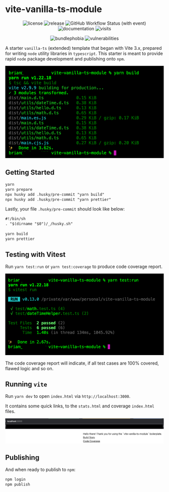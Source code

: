 # vite-vanilla-ts-module

<p align="center">
    <img alt="license" src="https://img.shields.io/github/license/entwurfhaus/vite-vanilla-ts-module?style=flat-square" />
    <img alt="release" src="https://img.shields.io/github/v/tag/entwurfhaus/vite-vanilla-ts-module?label=release&style=flat-square" />
<img alt="GitHub Workflow Status (with event)" src="https://img.shields.io/github/actions/workflow/status/entwurfhaus/vite-vanilla-ts-module/develop.yml" />
    <img alt="documentation" src="https://img.shields.io/website?label=documentation&style=flat-square&up_message=online&url=http%3A%2F%2Fvite-vanilla-ts-module.entwurfhaus.com%2F">
    <img alt="visits" src="https://hits.deltapapa.io/github/entwurfhaus/vite-vanilla-ts-module.svg" />
</p>

<p align="center">
    <img alt="bundlephobia" src="https://img.shields.io/bundlephobia/min/entwurfhaus/vite-vanilla-ts-module?style=flat-square" />
    <img alt="vulnerabilities" src="https://img.shields.io/snyk/vulnerabilities/github/entwurfhaus/vite-vanilla-ts-module?style=flat-square" />
</p>

A starter `vanilla-ts` (extended) template that began with Vite 3.x, prepared for writing `node` utility libraries in `typescript`. This starter is meant to provide rapid `node` package development and publishing onto `npm`.

![yarn build](_screenshots/2022-06-04_12-01-14.jpg "yarn build")

## Getting Started

```
yarn
yarn prepare
npx husky add .husky/pre-commit "yarn build"
npx husky add .husky/pre-commit "yarn prettier"
```

Lastly, your file `.husky/pre-commit` should look like below:

```
#!/bin/sh
. "$(dirname "$0")/_/husky.sh"

yarn build
yarn prettier
```

## Testing with Vitest

Run `yarn test:run` or `yarn test:coverage` to produce code coverage report.

![yarn test:run](_screenshots/2022-06-04_12-03-10.jpg "yarn test:run")

The code coverage report will indicate, if all test cases are 100% covered, flawed logic and so on.

## Running `vite`

Run `yarn dev` to open `index.html` via `http://localhost:3000`.

It contains some quick links, to the `stats.html` and coverage `index.html` files.

![yarn dev](_screenshots/2022-06-04_12-06-34.jpg "yarn dev")

## Publishing

And when ready to publish to `npm`:

```
npm login
npm publish
```
